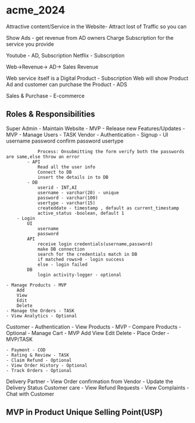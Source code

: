 # acme_2024
Attractive content/Service in the Website- Attract lost of Traffic
so you can

Show Ads - get revenue from AD owners
Charge Subscription for the service you provide


Youtube - AD, Subscription
Netflix - Subscription

Web->Revenue-> AD-> Sales Revenue

Web service itself is a Digital Product - Subscription
Web will show Product Ad and customer can purchase the Product - ADS

Sales & Purchase - E-commerce

Roles & Responsibilities
--------------------------------------------------------------------------------------------------------------------------------------------------------------------

Super Admin
    - Maintain Website - MVP
    - Release new Features/Updates - MVP
    - Manage Users - TASK
Vendor
    - Authentication
        - Signup
            - UI
                username
                password
                confirm password
                usertype     

                Process: Onsubmitting the form verify both the passwords are same,else throw an error           
            - API
                Read all the user info
                Connect to DB
                insert the details in to DB                
            - DB
                userid - INT,AI
                username - varchar(20) - unique
                password - varchar(100)
                usertype - varchar(15)
                createddate - timestamp , default as current_timestamp
                active_status -boolean, default 1
        - Login
            UI
                username
                password
            API
                receive login credentials(username,password)
                make DB connection
                search for the credentials match in DB
                if matched rows>0 - login success
                else - login failed
            DB
                login activity-logger - optional

    - Manage Products - MVP
        Add
        View
        Edit
        Delete
    - Manage the Orders - TASK
    - View Analytics - Optional
Customer
    - Authentication
    - View Products - MVP
    - Compare Products - Optional
    - Manage Cart - MVP
        Add
        View
        Edit
        Delete
    - Place Order - MVP/TASK
        
    - Payment - COD
    - Rating & Review - TASK
    - Claim Refund - Optional
    - View Order History - Optional
    - Track Orders - Optional

Delivery Partner
    - View Order confirmation from Vendor
    - Update the Delivery Status
Customer care
    - View Refund Requests
    - View Complaints
    - Chat with Customer

MVP in Product
Unique Selling Point(USP)
--------------------------------------------------------------------------------------------------------------------------------------------------------------------

